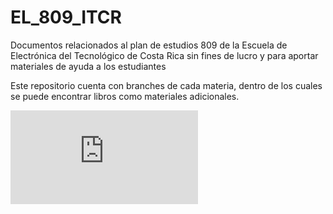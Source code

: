 # EL_809_ITCR
Documentos relacionados al plan de estudios 809 de la Escuela de Electrónica del Tecnológico de Costa Rica sin fines de lucro y para aportar materiales de ayuda a los estudiantes

Este repositorio cuenta con branches de cada materia, dentro de los cuales se puede encontrar libros como materiales adicionales.

![Malla](https://github.com/Chr1sus/EL_809_ITCR/blob/main/MallaCurricularPlan809%20ver%20oct%2017.pdf)
